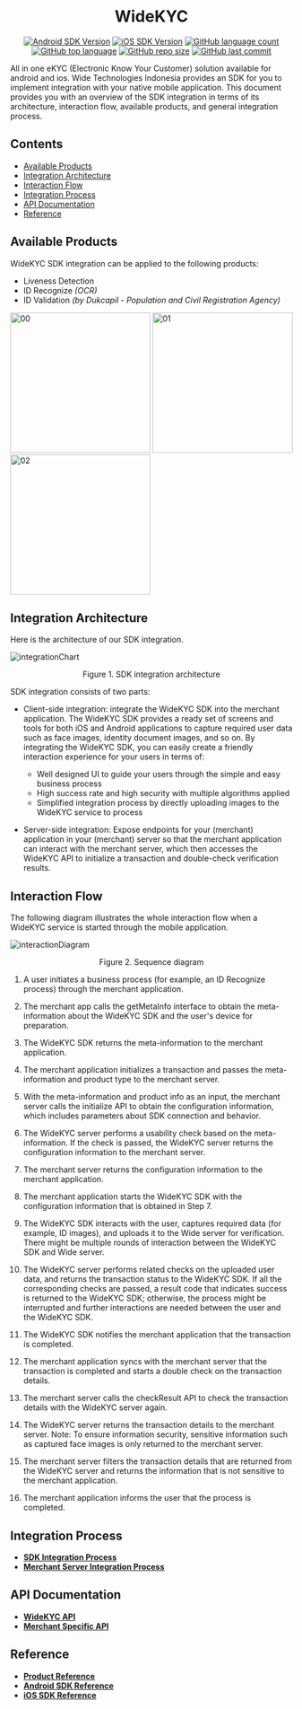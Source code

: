 <h1 align="center">
  <a>
    WideKYC
  </a>
</h1>

<div align="center">

<a href="">![Android SDK Version](https://img.shields.io/badge/Android-1.1.2-brightgreen)</a>
<a href="">![iOS SDK Version](https://img.shields.io/badge/iOS-1.1.4-brightgreen)</a>
<a href="">![GitHub language count](https://img.shields.io/github/languages/count/widetechid/widekyc)</a>
<a href="">![GitHub top language](https://img.shields.io/github/languages/top/widetechid/widekyc)</a>
<a href="">![GitHub repo size](https://img.shields.io/github/repo-size/widetechid/widekyc)</a>
<a href="">![GitHub last commit](https://img.shields.io/github/last-commit/widetechid/widekyc)</a>

</div>

All in one eKYC (Electronic Know Your Customer) solution available for android and ios. Wide Technologies Indonesia provides an SDK for you to implement integration with your native mobile application. This document provides you with an overview of the SDK integration in terms of its architecture, interaction flow, available products, and general integration process.

## Contents

- [Available Products](#available-products)
- [Integration Architecture](#integration-architecture)
- [Interaction Flow](#interaction-flow)
- [Integration Process](#integration-process)
- [API Documentation](#api-documentation)
- [Reference](#reference)

## Available Products
WideKYC SDK integration can be applied to the following products:

* Liveness Detection
* ID Recognize _(OCR)_
* ID Validation _(by Dukcapil - Population and Civil Registration Agency)_

<p float="left">
<img src="https://github.com/widetechid/WideKYC/blob/main/assets/passiveLiveness.png" alt="00" width="250"/>
<img src="https://github.com/widetechid/WideKYC/blob/main/assets/idRecognize.png" alt="01" width="250"/>
<img src="https://github.com/widetechid/WideKYC/blob/main/assets/idValidation.png" alt="02" width="250"/>
</p>

## Integration Architecture
Here is the architecture of our SDK integration.

![integrationChart](https://github.com/widetechid/WideKYC/blob/main/assets/integrationChart.jpeg)
<p align=center>Figure 1. SDK integration architecture</p>

SDK integration consists of two parts:

* Client-side integration: integrate the WideKYC SDK into the merchant application. The WideKYC SDK provides a ready set of screens and tools for both iOS and Android applications to capture required user data such as face images, identity document images, and so on. By integrating the WideKYC SDK, you can easily create a friendly interaction experience for your users in terms of:
  * Well designed UI to guide your users through the simple and easy business process
  * High success rate and high security with multiple algorithms applied
  * Simplified integration process by directly uploading images to the WideKYC service to process

* Server-side integration: Expose endpoints for your (merchant) application in your (merchant) server so that the merchant application can interact with the merchant server, which then accesses the WideKYC API to initialize a transaction and double-check verification results.

## Interaction Flow
The following diagram illustrates the whole interaction flow when a WideKYC service is started through the mobile application.

![interactionDiagram](https://github.com/widetechid/WideKYC/blob/main/assets/interactionDiagram.jpeg)
<p align=center>Figure 2. Sequence diagram</p>

1. A user initiates a business process (for example, an ID Recognize process) through the merchant application.
2. The merchant app calls the getMetaInfo interface to obtain the meta-information about the WideKYC SDK and the user's device for preparation.
3. The WideKYC SDK returns the meta-information to the merchant application.
4. The merchant application initializes a transaction and passes the meta-information and product type to the merchant server.
5. With the meta-information and product info as an input, the merchant server calls the initialize API to obtain the configuration information, which includes parameters about SDK connection and behavior.
6. The WideKYC server performs a usability check based on the meta-information. If the check is passed, the WideKYC server returns the configuration information to the merchant server.
7. The merchant server returns the configuration information to the merchant application.
8. The merchant application starts the WideKYC SDK with the configuration information that is obtained in Step 7.
9. The WideKYC SDK interacts with the user, captures required data (for example, ID images), and uploads it to the Wide server for verification. There might be multiple rounds of interaction between the WideKYC SDK and Wide server.
10. The WideKYC server performs related checks on the uploaded user data, and returns the transaction status to the WideKYC SDK. If all the corresponding checks are passed, a result code that indicates success is returned to the WideKYC SDK; otherwise, the process might be interrupted and further interactions are needed between the user and the WideKYC SDK.
11. The WideKYC SDK notifies the merchant application that the transaction is completed.
12. The merchant application syncs with the merchant server that the transaction is completed and starts a double check on the transaction details.
13. The merchant server calls the checkResult API to check the transaction details with the WideKYC server again.
14. The WideKYC server returns the transaction details to the merchant server.
    Note: To ensure information security, sensitive information such as captured face images is only returned to the merchant server.

15. The merchant server filters the transaction details that are returned from the WideKYC server and returns the information that is not sensitive to the merchant application.
16. The merchant application informs the user that the process is completed.


## Integration Process

* [**SDK Integration Process**][sdk-integration-process]
* [**Merchant Server Integration Process**][merchant-server-integration-process]

[sdk-integration-process]: https://github.com/widetechid/WideKYC/wiki/SDK-Integration-Process
[merchant-server-integration-process]: https://github.com/widetechid/WideKYC/wiki/Merchant-Server-Integration-Process

## API Documentation

* [**WideKYC API**][widekyc-api]
* [**Merchant Specific API**][merchant-specific-api]

[widekyc-api]: https://github.com/widetechid/WideKYC/wiki/WideKYC-API
[merchant-specific-api]: https://github.com/widetechid/WideKYC/wiki/Merchant-Specific-API

## Reference

* [**Product Reference**][product-reference]
* [**Android SDK Reference**][android-sdk-reference]
* [**iOS SDK Reference**][ios-sdk-reference]

[product-reference]: https://github.com/widetechid/WideKYC/wiki/Product-Reference
[android-sdk-reference]: https://github.com/widetechid/WideKYC/wiki/SDK-Reference-(Android)
[ios-sdk-reference]: https://github.com/widetechid/WideKYC/wiki/SDK-Reference-(iOS)
